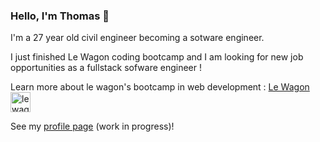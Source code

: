 ### Hello, I'm Thomas 👋

I'm a 27 year old civil engineer becoming a sotware engineer.

I just finished Le Wagon coding bootcamp and I am looking for new job opportunities as a fullstack sofware engineer !

Learn more about le wagon's bootcamp in web development : 
<a href='https://www.lewagon.com/fr/web-development-course'> Le Wagon <img src='https://www.lewagon.com/assets/lewagon-logo-square-2a7e532ae58fc9d4d8520121389bfcd449cd47f4fa4e6f1bfdd1e4ff14baf562.png' height=32 alt='le wagon logo'></a>

See my [profile page](https://www.tcosse.github.io/profile/) (work in progress)!

<!--
**tcosse/tcosse** is a ✨ _special_ ✨ repository because its `README.md` (this file) appears on your GitHub profile.

Here are some ideas to get you started:

- 🔭 I’m currently working on ...
- 🌱 I’m currently learning ...
- 👯 I’m looking to collaborate on ...
- 🤔 I’m looking for help with ...
- 💬 Ask me about ...
- 📫 How to reach me: ...
- 😄 Pronouns: ...
- ⚡ Fun fact: ...
-->


